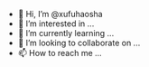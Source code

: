 - 👋 Hi, I’m @xufuhaosha
- 👀 I’m interested in ...
- 🌱 I’m currently learning ...
- 💞️ I’m looking to collaborate on ...
- 📫 How to reach me ...

<!---
xufuhaosha/xufuhaosha is a ✨ special ✨ repository because its `README.md` (this file) appears on your GitHub profile.
You can click the Preview link to take a look at your changes.
--->

